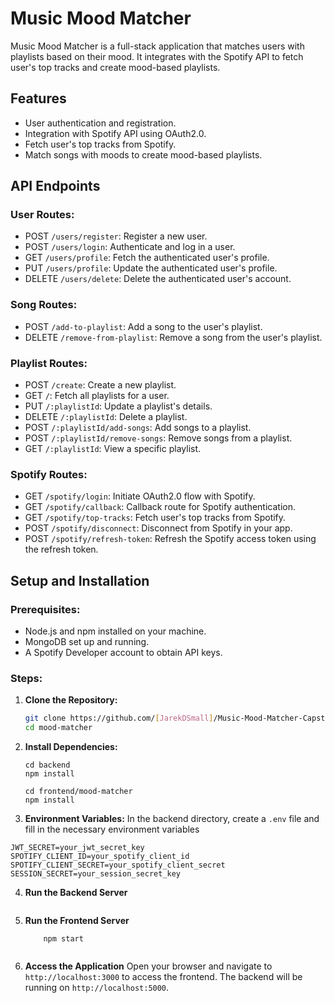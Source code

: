 # Music Mood Matcher

Music Mood Matcher is a full-stack application that matches users with playlists based on their mood. It integrates with the Spotify API to fetch user's top tracks and create mood-based playlists.

## Features

- User authentication and registration.
- Integration with Spotify API using OAuth2.0.
- Fetch user's top tracks from Spotify.
- Match songs with moods to create mood-based playlists.

## API Endpoints

### User Routes:
- POST `/users/register`: Register a new user.
- POST `/users/login`: Authenticate and log in a user.
- GET `/users/profile`: Fetch the authenticated user's profile.
- PUT `/users/profile`: Update the authenticated user's profile.
- DELETE `/users/delete`: Delete the authenticated user's account.

### Song Routes:
- POST `/add-to-playlist`: Add a song to the user's playlist.
- DELETE `/remove-from-playlist`: Remove a song from the user's playlist.

### Playlist Routes:
- POST `/create`: Create a new playlist.
- GET `/`: Fetch all playlists for a user.
- PUT `/:playlistId`: Update a playlist's details.
- DELETE `/:playlistId`: Delete a playlist.
- POST `/:playlistId/add-songs`: Add songs to a playlist.
- POST `/:playlistId/remove-songs`: Remove songs from a playlist.
- GET `/:playlistId`: View a specific playlist.

### Spotify Routes:
- GET `/spotify/login`: Initiate OAuth2.0 flow with Spotify.
- GET `/spotify/callback`: Callback route for Spotify authentication.
- GET `/spotify/top-tracks`: Fetch user's top tracks from Spotify.
- POST `/spotify/disconnect`: Disconnect from Spotify in your app.
- POST `/spotify/refresh-token`: Refresh the Spotify access token using the refresh token.



## Setup and Installation

### Prerequisites:
- Node.js and npm installed on your machine.
- MongoDB set up and running.
- A Spotify Developer account to obtain API keys.

### Steps:

1. **Clone the Repository:**
   ```bash
   git clone https://github.com/[JarekDSmall]/Music-Mood-Matcher-Capstone.git
   cd mood-matcher
2. **Install Dependencies:**
    ```
    cd backend
    npm install
    
    cd frontend/mood-matcher
    npm install

3. **Environment Variables:**
In the backend directory, create a `.env` file and fill in the necessary environment variables
```MONGODB_URI=your_mongodb_connection_string
JWT_SECRET=your_jwt_secret_key
SPOTIFY_CLIENT_ID=your_spotify_client_id
SPOTIFY_CLIENT_SECRET=your_spotify_client_secret
SESSION_SECRET=your_session_secret_key
```
4. **Run the Backend Server**
    ```npm start
5. **Run the Frontend Server**
    ```cd frontend/moodmatcher
        npm start
        
6. **Access the Application**
    Open your browser and navigate to `http://localhost:3000` to access the frontend. The backend will be running on `http://localhost:5000`.   
